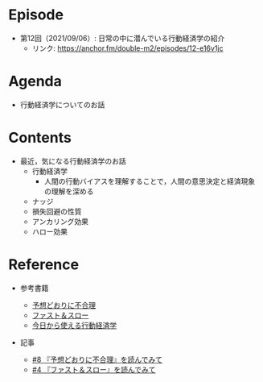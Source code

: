 # Episode

- 第12回（2021/09/06）: 日常の中に潜んでいる行動経済学の紹介
  - リンク: https://anchor.fm/double-m2/episodes/12-e16v1jc

# Agenda

- 行動経済学についてのお話

# Contents

- 最近，気になる行動経済学のお話
  - 行動経済学
    - 人間の行動バイアスを理解することで，人間の意思決定と経済現象の理解を深める
  - ナッジ
  - 損失回避の性質
  - アンカリング効果
  - ハロー効果

# Reference

- 参考書籍
  - [予想どおりに不合理](https://www.amazon.co.jp/dp/B00K1A75N4)
  - [ファスト＆スロー](https://www.amazon.co.jp/dp/B00ARDNMEQ)
  - [今日から使える行動経済学](https://www.amazon.co.jp/dp/4816366105)

- 記事
  - [#8 『予想どおりに不合理』を読んでみて](https://note.com/nvillage24/n/nb610217ae4bc)
  - [#4 『ファスト＆スロー』を読んでみて](https://note.com/nvillage24/n/n1b39361bc059)
